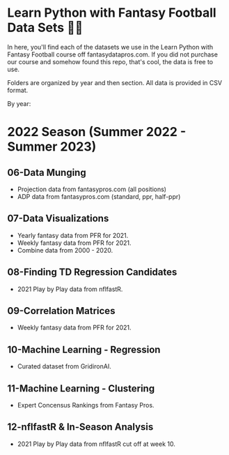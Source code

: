 # Learn Python with Fantasy Football Data Sets 🏈🐍

In here, you'll find each of the datasets we use in the Learn Python with Fantasy Football course off fantasydatapros.com. If you did not purchase our course and somehow found this repo, that's cool, the data is free to use.

Folders are organized by year and then section. All data is provided in CSV format.

By year:

# 2022 Season (Summer 2022 - Summer 2023)

## 06-Data Munging
* Projection data from fantasypros.com (all positions)
* ADP data from fantasypros.com (standard, ppr, half-ppr)

## 07-Data Visualizations
* Yearly fantasy data from PFR for 2021.
* Weekly fantasy data from PFR for 2021.
* Combine data from 2000 - 2020.

## 08-Finding TD Regression Candidates
* 2021 Play by Play data from nflfastR.

## 09-Correlation Matrices
* Weekly fantasy data from PFR for 2021.

## 10-Machine Learning - Regression
* Curated dataset from GridironAI.

## 11-Machine Learning - Clustering
* Expert Concensus Rankings from Fantasy Pros.

## 12-nflfastR & In-Season Analysis
* 2021 Play by Play data from nflfastR cut off at week 10.
